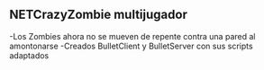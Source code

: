 ## NETCrazyZombie multijugador

-Los Zombies ahora no se mueven de repente contra una pared al amontonarse
-Creados BulletClient y BulletServer con sus scripts adaptados